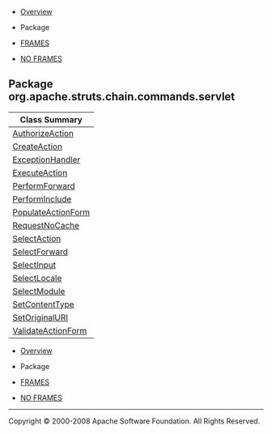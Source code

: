 -   [Overview](../../../../../../overview-summary.html.md)
-   Package

-   [FRAMES](../../../../../../index.html.md)
-   [NO FRAMES](package-summary.html.md)

Package org.apache.struts.chain.commands.servlet
------------------------------------------------

| Class Summary                                 |
|-----------------------------------------------|
| [AuthorizeAction](AuthorizeAction.html.md)       |
| [CreateAction](CreateAction.html.md)             |
| [ExceptionHandler](ExceptionHandler.html.md)     |
| [ExecuteAction](ExecuteAction.html.md)           |
| [PerformForward](PerformForward.html.md)         |
| [PerformInclude](PerformInclude.html.md)         |
| [PopulateActionForm](PopulateActionForm.html.md) |
| [RequestNoCache](RequestNoCache.html.md)         |
| [SelectAction](SelectAction.html.md)             |
| [SelectForward](SelectForward.html.md)           |
| [SelectInput](SelectInput.html.md)               |
| [SelectLocale](SelectLocale.html.md)             |
| [SelectModule](SelectModule.html.md)             |
| [SetContentType](SetContentType.html.md)         |
| [SetOriginalURI](SetOriginalURI.html.md)         |
| [ValidateActionForm](ValidateActionForm.html.md) |

-   [Overview](../../../../../../overview-summary.html.md)
-   Package

-   [FRAMES](../../../../../../index.html.md)
-   [NO FRAMES](package-summary.html.md)

------------------------------------------------------------------------

Copyright © 2000-2008 Apache Software Foundation. All Rights Reserved.
